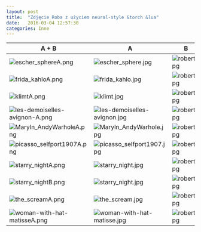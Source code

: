 ```yaml
---
layout: post
title:  "Zdjęcie Roba z użyciem neural-style &torch &lua"
date:   2016-03-04 12:57:30
categories: Inne
---
```


| A + B | A | B |
|----|----|-----|
| ![escher_sphereA.png](http://amarcinkowski.github.io/imgs/neural-style/escher_sphereA.png) | ![escher_sphere.jpg](http://amarcinkowski.github.io/imgs/neural-style/escher_sphere.jpg) | ![robert.jpg](http://amarcinkowski.github.io/imgs/neural-style/robert.jpg) |
| ![frida_kahloA.png](http://amarcinkowski.github.io/imgs/neural-style/frida_kahloA.png) | ![frida_kahlo.jpg](http://amarcinkowski.github.io/imgs/neural-style/frida_kahlo.jpg) | ![robert.jpg](http://amarcinkowski.github.io/imgs/neural-style/robert.jpg) |
| ![klimtA.png](http://amarcinkowski.github.io/imgs/neural-style/klimtA.png) | ![klimt.jpg](http://amarcinkowski.github.io/imgs/neural-style/klimt.jpg) | ![robert.jpg](http://amarcinkowski.github.io/imgs/neural-style/robert.jpg) |
| ![les-demoiselles-avignon-A.png](http://amarcinkowski.github.io/imgs/neural-style/les-demoiselles-avignon-A.png) | ![les-demoiselles-avignon.jpg](http://amarcinkowski.github.io/imgs/neural-style/les-demoiselles-avignon.jpg) | ![robert.jpg](http://amarcinkowski.github.io/imgs/neural-style/robert.jpg) |
| ![Maryln_AndyWarholeA.png](http://amarcinkowski.github.io/imgs/neural-style/Maryln_AndyWarholeA.png) | ![Maryln_AndyWarhole.jpg](http://amarcinkowski.github.io/imgs/neural-style/Maryln_AndyWarhole.jpg) | ![robert.jpg](http://amarcinkowski.github.io/imgs/neural-style/robert.jpg) |
| ![picasso_selfport1907A.png](http://amarcinkowski.github.io/imgs/neural-style/picasso_selfport1907A.png) | ![picasso_selfport1907.jpg](http://amarcinkowski.github.io/imgs/neural-style/picasso_selfport1907.jpg) | ![robert.jpg](http://amarcinkowski.github.io/imgs/neural-style/robert.jpg) |
| ![starry_nightA.png](http://amarcinkowski.github.io/imgs/neural-style/starry_nightA.png) | ![starry_night.jpg](http://amarcinkowski.github.io/imgs/neural-style/starry_night.jpg) | ![robert.jpg](http://amarcinkowski.github.io/imgs/neural-style/robert.jpg) | 
| ![starry_nightB.png](http://amarcinkowski.github.io/imgs/neural-style/starry_nightB.png) | ![starry_night.jpg](http://amarcinkowski.github.io/imgs/neural-style/starry_night.jpg) | ![robert.jpg](http://amarcinkowski.github.io/imgs/neural-style/robert.jpg) | 
| ![the_screamA.png](http://amarcinkowski.github.io/imgs/neural-style/the_screamA.png) | ![the_scream.jpg](http://amarcinkowski.github.io/imgs/neural-style/the_scream.jpg) | ![robert.jpg](http://amarcinkowski.github.io/imgs/neural-style/robert.jpg) | 
| ![woman-with-hat-matisseA.png](http://amarcinkowski.github.io/imgs/neural-style/woman-with-hat-matisseA.png) | ![woman-with-hat-matisse.jpg](http://amarcinkowski.github.io/imgs/neural-style/woman-with-hat-matisse.jpg) | ![robert.jpg](http://amarcinkowski.github.io/imgs/neural-style/robert.jpg) | 
